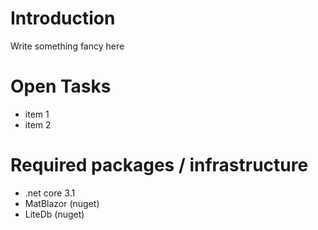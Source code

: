# Introduction

Write something fancy here



# Open Tasks
- item 1
- item 2

# Required packages / infrastructure
- .net core 3.1
- MatBlazor (nuget)
- LiteDb (nuget)